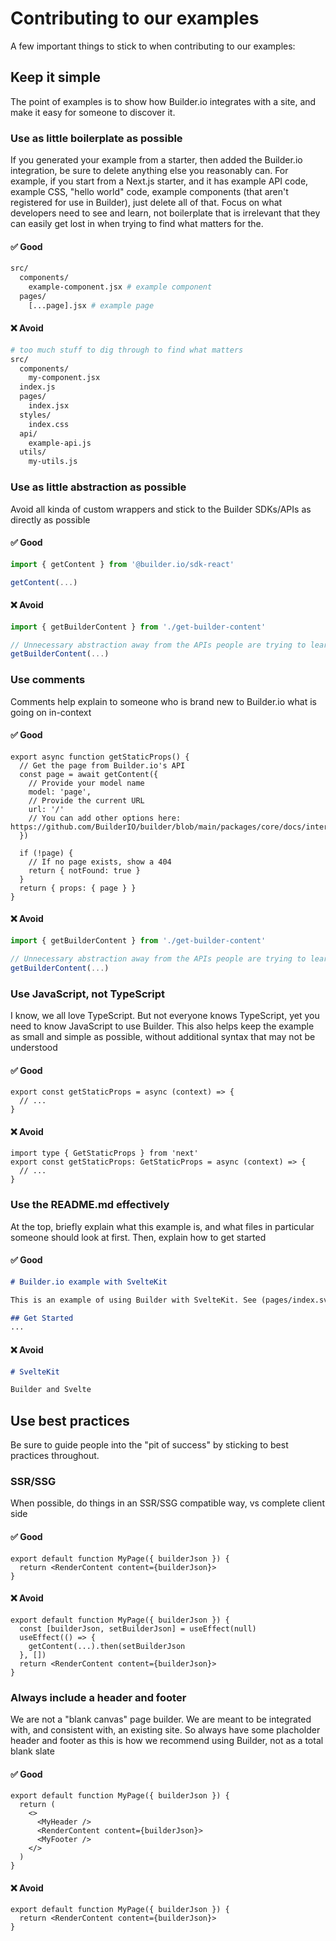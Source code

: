 # Contributing to our examples

A few important things to stick to when contributing to our examples:

## Keep it simple

The point of examples is to show how Builder.io integrates with a site, and make it easy for someone to discover it.

### Use as little boilerplate as possible

If you generated your example from a starter, then added the Builder.io integration, be sure to delete anything else you reasonably can. For example, if you start from a Next.js starter, and it has example API code, example CSS, "hello world" code, example components (that aren't registered for use in Builder), just delete all of that. Focus on what developers need to see and learn, not boilerplate that is irrelevant that they can easily get lost in when trying to find what matters for the.

#### ✅ Good
```bash
src/
  components/
    example-component.jsx # example component
  pages/
    [...page].jsx # example page
```

#### ❌ Avoid
```bash
# too much stuff to dig through to find what matters
src/
  components/
    my-component.jsx
  index.js
  pages/
    index.jsx
  styles/
    index.css
  api/
    example-api.js
  utils/
    my-utils.js
```

### Use as little abstraction as possible

Avoid all kinda of custom wrappers and stick to the Builder SDKs/APIs as directly as possible

#### ✅ Good
```ts
import { getContent } from '@builder.io/sdk-react'

getContent(...)
```
#### ❌ Avoid

```ts
import { getBuilderContent } from './get-builder-content'

// Unnecessary abstraction away from the APIs people are trying to learn
getBuilderContent(...)
```

### Use comments

Comments help explain to someone who is brand new to Builder.io what is going on in-context

#### ✅ Good

```tsx
export async function getStaticProps() {
  // Get the page from Builder.io's API
  const page = await getContent({
    // Provide your model name
    model: 'page',
    // Provide the current URL
    url: '/'
    // You can add other options here: https://github.com/BuilderIO/builder/blob/main/packages/core/docs/interfaces/GetContentOptions.md
  })

  if (!page) {
    // If no page exists, show a 404
    return { notFound: true }
  }
  return { props: { page } }
}
```

#### ❌ Avoid

```ts
import { getBuilderContent } from './get-builder-content'

// Unnecessary abstraction away from the APIs people are trying to learn
getBuilderContent(...)
```

### Use JavaScript, not TypeScript

I know, we all love TypeScript. But not everyone knows TypeScript, yet you need to know JavaScript to use Builder. This also helps keep the example as small and simple as possible, without additional syntax that may not be understood

#### ✅ Good
```tsx
export const getStaticProps = async (context) => {
  // ...
}
```

#### ❌ Avoid
```tsx
import type { GetStaticProps } from 'next'
export const getStaticProps: GetStaticProps = async (context) => {
  // ...
}
```

### Use the README.md effectively

At the top, briefly explain what this example is, and what files in particular someone should look at first. Then, explain how to get started

#### ✅ Good
```md
# Builder.io example with SvelteKit

This is an example of using Builder with SvelteKit. See (pages/index.svelte)[pages/index.svelte] to see the example integration point in detail

## Get Started
...
```

#### ❌ Avoid
```md
# SvelteKit

Builder and Svelte
```


## Use best practices
Be sure to guide people into the "pit of success" by sticking to best practices throughout.

### SSR/SSG

When possible, do things in an SSR/SSG compatible way, vs complete client side

#### ✅ Good
```tsx
export default function MyPage({ builderJson }) {
  return <RenderContent content={builderJson}>
}
```

#### ❌ Avoid
```tsx
export default function MyPage({ builderJson }) {
  const [builderJson, setBuilderJson] = useEffect(null)
  useEffect(() => {
    getContent(...).then(setBuilderJson
  }, [])
  return <RenderContent content={builderJson}>
}
```

### Always include a header and footer

We are not a "blank canvas" page builder. We are meant to be integrated with, and consistent with, an existing site. So always have some placholder header and footer as this is how we recommend using Builder, not as a total blank slate

#### ✅ Good
```tsx
export default function MyPage({ builderJson }) {
  return (
    <>
      <MyHeader />
      <RenderContent content={builderJson}>
      <MyFooter />
    </>
  )
}
```

#### ❌ Avoid
```tsx
export default function MyPage({ builderJson }) {
  return <RenderContent content={builderJson}>
}
```